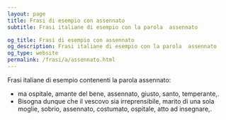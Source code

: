 ```yaml
---
layout: page
title: Frasi di esempio con assennato 
subtitle: Frasi italiane di esempio con la parola  assennato

og_title: Frasi di esempio con assennato 
og_description: Frasi italiane di esempio con la parola  assennato
og_type: website
permalink: /frasi/a/assennato.html
---
```


Frasi italiane di esempio contenenti la parola assennato:


- ma ospitale, amante del bene, assennato, giusto, santo, temperante,.
- Bisogna dunque che il vescovo sia irreprensibile, marito di una sola moglie, sobrio, assennato, costumato, ospitale, atto ad insegnare,.
